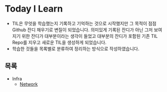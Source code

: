 # Today I Learn


- TIL은 무엇을 학습했는지 기록하고 기억하는 것으로 시작했지만 그 목적이 점점 Github 잔디 채우기로 변질이 되었습니다. 의미있게 기록된 잔디가 아닌 그저 보여지기 위한 잔디가 대부분이라는 생각이 들었고 대부분의 잔디가 포함된 기존 TIL Repo를 지우고 새로운 TIL을 생성하게 되었습니다.
- 학습한 것들을 목록별로 분류하여 정리하는 방식으로 작성하였습니다.


## 목록

- Infra
    - [Network](https://github.com/eeehs/TIL/tree/main/Infra/Network)